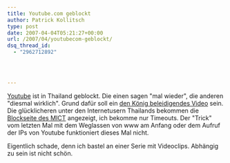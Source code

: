 ```yaml
---
title: Youtube.com geblockt
author: Patrick Kollitsch
type: post
date: 2007-04-04T05:21:27+00:00
url: /2007/04/youtubecom-geblockt/
dsq_thread_id:
  - "2962712892"




---
```

[Youtube][1] ist in Thailand geblockt. Die einen sagen "mal wieder", die anderen "diesmal wirklich". Grund dafür soll ein [den König beleidigendes Video][2] sein. Die glücklicheren unter den Internetusern Thailands bekommen die [Blockseite des MICT][3] angezeigt, ich bekomme nur Timeouts. Der "Trick" vom letzten Mal mit dem Weglassen von www am Anfang oder dem Aufruf der IPs von Youtube funktioniert dieses Mal nicht.

Eigentlich schade, denn ich bastel an einer Serie mit Videoclips. Abhängig zu sein ist nicht schön.

 [1]: http://youtube.com
 [2]: http://www.ft.com/cms/s/f98243c2-e272-11db-a1c9-000b5df10621.html
 [3]: http://w3.mict.go.th/ci/blocked.html
